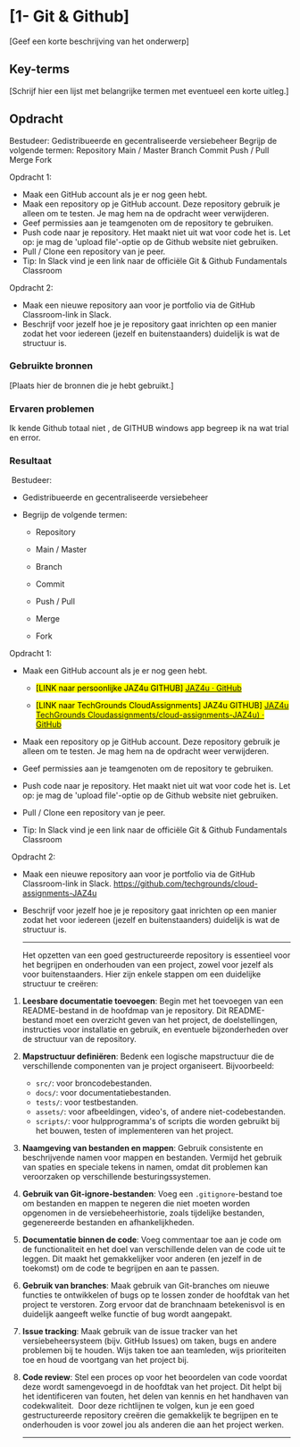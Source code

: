 # [1- Git & Github]

[Geef een korte beschrijving van het onderwerp]

## Key-terms

[Schrijf hier een lijst met belangrijke termen met eventueel een korte uitleg.]

## Opdracht

Bestudeer:
Gedistribueerde en gecentraliseerde versiebeheer
Begrijp de volgende termen:
Repository
Main / Master
Branch
Commit
Push / Pull
Merge
Fork

Opdracht 1:

- Maak een GitHub account als je er nog geen hebt.
- Maak een repository op je GitHub account. Deze repository gebruik je alleen om te testen. Je mag hem na de opdracht weer verwijderen.
- Geef permissies aan je teamgenoten om de repository te gebruiken.
- Push code naar je repository. Het maakt niet uit wat voor code het is. Let op: je mag de 'upload file'-optie op de Github website niet gebruiken. 
- Pull / Clone een repository van je peer.
- Tip: In Slack vind je een link naar de officiële Git & Github Fundamentals Classroom

Opdracht 2:

- Maak een nieuwe repository aan voor je portfolio via de GitHub Classroom-link in Slack.
- Beschrijf voor jezelf hoe je je repository gaat inrichten op een manier zodat het voor iedereen (jezelf en buitenstaanders) duidelijk is wat de structuur is.

### Gebruikte bronnen

[Plaats hier de bronnen die je hebt gebruikt.]

### Ervaren problemen

Ik kende Github totaal niet , de GITHUB windows app begreep ik na wat trial en error. 

### Resultaat

 Bestudeer:

- Gedistribueerde en gecentraliseerde versiebeheer

- Begrijp de volgende termen:
  
  - Repository
  
  - Main / Master
  
  - Branch
  
  - Commit
  
  - Push / Pull
  
  - Merge
  
  - Fork

Opdracht 1:

- Maak een GitHub account als je er nog geen hebt.
  
  - <mark>[LINK naar persoonlijke JAZ4u GITHUB] [JAZ4u · GitHub](https://github.com/JAZ4u)</mark>
  
  - <mark>[LINK naar TechGrounds CloudAssignments] JAZ4u GITHUB] [JAZ4u TechGrounds Cloudassignments/cloud-assignments-JAZ4u) · GitHub](https://github.com/techgrounds/cloud-assignments-JAZ4u)</mark>

- Maak een repository op je GitHub account. Deze repository gebruik je alleen om te testen. Je mag hem na de opdracht weer verwijderen.

- Geef permissies aan je teamgenoten om de repository te gebruiken.

- Push code naar je repository. Het maakt niet uit wat voor code het is. Let op: je mag de 'upload file'-optie op de Github website niet gebruiken. 

- Pull / Clone een repository van je peer.

- Tip: In Slack vind je een link naar de officiële Git & Github Fundamentals Classroom

 Opdracht 2:

- Maak een nieuwe repository aan voor je portfolio via de GitHub Classroom-link in Slack.
  https://github.com/techgrounds/cloud-assignments-JAZ4u

- Beschrijf voor jezelf hoe je je repository gaat inrichten op een manier zodat het voor iedereen (jezelf en buitenstaanders) duidelijk is wat de structuur is.
  
  ****************
  
  Het opzetten van een goed gestructureerde repository is essentieel voor het begrijpen en onderhouden van een project, zowel voor jezelf als voor buitenstaanders. Hier zijn enkele stappen om een duidelijke structuur te creëren:
  ​
1. **Leesbare documentatie toevoegen**:
   Begin met het toevoegen van een README-bestand in de hoofdmap van je repository. Dit README-bestand moet een overzicht geven van het project, de doelstellingen, instructies voor installatie en gebruik, en eventuele bijzonderheden over de structuur van de repository.
   ​

2. **Mapstructuur definiëren**:
   Bedenk een logische mapstructuur die de verschillende componenten van je project organiseert. Bijvoorbeeld:
   ​
   
   - `src/`: voor broncodebestanden.
   - `docs/`: voor documentatiebestanden.
   - `tests/`: voor testbestanden.
   - `assets/`: voor afbeeldingen, video's, of andere niet-codebestanden.
   - `scripts/`: voor hulpprogramma's of scripts die worden gebruikt bij het bouwen, testen of implementeren van het project.
     ​

3. **Naamgeving van bestanden en mappen**:
   Gebruik consistente en beschrijvende namen voor mappen en bestanden. Vermijd het gebruik van spaties en speciale tekens in namen, omdat dit problemen kan veroorzaken op verschillende besturingssystemen.
   ​

4. **Gebruik van Git-ignore-bestanden**:
   Voeg een `.gitignore`-bestand toe om bestanden en mappen te negeren die niet moeten worden opgenomen in de versiebeheerhistorie, zoals tijdelijke bestanden, gegenereerde bestanden en afhankelijkheden.
   ​

5. **Documentatie binnen de code**:
   Voeg commentaar toe aan je code om de functionaliteit en het doel van verschillende delen van de code uit te leggen. Dit maakt het gemakkelijker voor anderen (en jezelf in de toekomst) om de code te begrijpen en aan te passen.
   ​

6. **Gebruik van branches**:
   Maak gebruik van Git-branches om nieuwe functies te ontwikkelen of bugs op te lossen zonder de hoofdtak van het project te verstoren. Zorg ervoor dat de branchnaam betekenisvol is en duidelijk aangeeft welke functie of bug wordt aangepakt.
   ​

7. **Issue tracking**:
   Maak gebruik van de issue tracker van het versiebeheersysteem (bijv. GitHub Issues) om taken, bugs en andere problemen bij te houden. Wijs taken toe aan teamleden, wijs prioriteiten toe en houd de voortgang van het project bij.
   ​

8. **Code review**:
   Stel een proces op voor het beoordelen van code voordat deze wordt samengevoegd in de hoofdtak van het project. Dit helpt bij het identificeren van fouten, het delen van kennis en het handhaven van codekwaliteit.
   ​
   Door deze richtlijnen te volgen, kun je een goed gestructureerde repository creëren die gemakkelijk te begrijpen en te onderhouden is voor zowel jou als anderen die aan het project werken.
   
   *************
